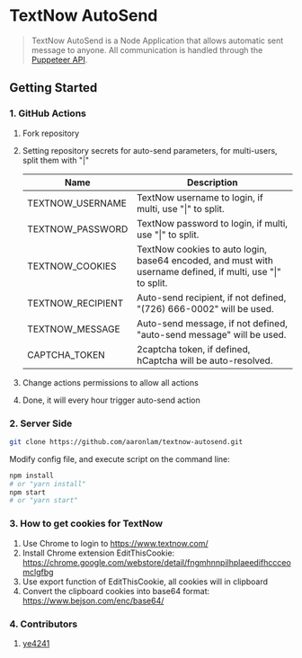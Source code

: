 # TextNow AutoSend

> TextNow AutoSend is a Node Application that allows automatic sent message to anyone. All communication is handled through the [Puppeteer API](https://github.com/puppeteer/puppeteer/blob/v2.1.1/docs/api.md).

## Getting Started

### 1. GitHub Actions

1. Fork repository

2. Setting repository secrets for auto-send parameters, for multi-users, split them with "|"

    | Name              | Description                                                  |
    | ----------------- | ------------------------------------------------------------ |
    | TEXTNOW_USERNAME  | TextNow username to login, if multi, use "\|" to split.      |
    | TEXTNOW_PASSWORD  | TextNow password to login, if multi, use "\|" to split.      |
    | TEXTNOW_COOKIES   | TextNow cookies to auto login, base64 encoded, and must with username defined, if multi, use "\|" to split. |
    | TEXTNOW_RECIPIENT | Auto-send recipient, if not defined, "(726) 666-0002" will be used. |
    | TEXTNOW_MESSAGE   | Auto-send message, if not defined, "auto-send message" will be used. |
    | CAPTCHA_TOKEN     | 2captcha token, if defined, hCaptcha will be auto-resolved.  |

3. Change actions permissions to allow all actions

4. Done, it will every hour trigger auto-send action

### 2. Server Side

```bash
git clone https://github.com/aaronlam/textnow-autosend.git
```

Modify config file, and execute script on the command line:

```bash
npm install
# or "yarn install"
npm start
# or "yarn start"
```

### 3. How to get cookies for TextNow
1. Use Chrome to login to https://www.textnow.com/
2. Install Chrome extension EditThisCookie: https://chrome.google.com/webstore/detail/fngmhnnpilhplaeedifhccceomclgfbg
3. Use export function of EditThisCookie, all cookies will in clipboard
5. Convert the clipboard cookies into base64 format: https://www.bejson.com/enc/base64/

### 4. Contributors
1. [ye4241](https://github.com/ye4241)

